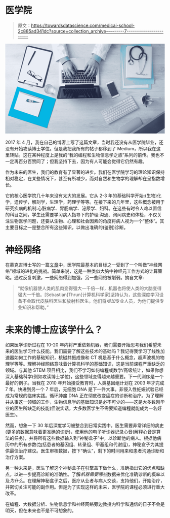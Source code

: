 # 医学院

> 原文：<https://towardsdatascience.com/medicai-school-2c885ad341dc?source=collection_archive---------7----------------------->

![](img/71cf8dfc3f66bab83f6e66edcd680d40.png)

2017 年 4 月，我在自己的博客上写了这篇文章，当时我还没有从医学院毕业，还没有开始攻读博士学位。但是我把我所有的帖子都移到了 Medium，所以我在这里转贴。这在某种程度上是我的“我的编程和生物信息学之旅”系列的前传。我也不一定再百分百赞同了；但我坚持下去，因为有人可能会觉得它仍然有趣。

作为未来的医生，我们的教育有了显著的进步。我们在医学院学习的理论知识保持相对稳定，在某些情况下，甚至有所减少，而对自然和生物学的理解却在呈指数增长。

它的核心医学院几十年来没有太大的发展。它从 2-3 年的基础科学开始:(生物)化学，遗传学，解剖学，生理学，药理学等等。在接下来的几年里，这些概念被用于研究疾病的机制:心脏病学、胃肠病学、泌尿学、妇科。在这些有时令人难以置信的科目之间，学生还需要学习病人指导下的护理:沟通、询问病史和体检，不仅关注生物医学问题，还要从生物、心理和社会因素的角度将病人视为一个“整体”。其主要目标之一是整合所有这些知识，以做出准确的(鉴别)诊断。

# 神经网络

在慕克吉博士写的一篇[文章](http://www.newyorker.com/magazine/2017/04/03/ai-versus-md)中，医学院最基本的目标之一受到了一个叫做“神经网络”领域的进化的挑战。简单来说，这是一种类似大脑中神经元工作方式的计算策略。通过反复刺激，一些网络得到加强，另一些网络被削弱。摘自文章:

> “就像机器使人类的肌肉变得强大一千倍一样，机器也将使人类的大脑变得强大一千倍。[Sebastian]Thrun[计算机科学家]坚持认为，这些深度学习设备不会取代皮肤科医生和放射科医生。他们将*增加*专业人员，为他们提供专业知识和帮助。”

# 未来的博士应该学什么？

如果医学诊断过程在 10-20 年内将严重依赖机器，我们需要开始思考我们希望未来的医生学习什么技能。我们需要了解这些技术的基础吗？我记得我学习了线性加速器如何工作的基础知识，核磁共振成像和 CT 机是基于什么概念，超声波机的物理学等等。理解神经网络意味着计算机科学的基础知识，这是当前课程严重缺乏的领域。与其他 STEM 项目相比，我们不学习如何编程或数学/高级统计，如果你想深入基础科学(例如攻读博士学位)，这些领域变得越来越重要。下一代测序是一个最好的例子。当我在 2010 年开始接受教育时，人类基因组计划在 2003 年才完成 7 年。快进到另一个 7 年后，无细胞 DNA 是下一件大事。非侵入性妊娠试验已经成为常规的临床实践。循环肿瘤 DNA 正在彻底改变癌症的诊断和治疗。为了理解并从事这一领域的工作，生物信息学的基础知识是必不可少的——这是大多数刚毕业的医生所缺乏的技能(但说实话，大多数医学生不需要知道编程就能成为一名好医生)。

然而，想象一下 30 年后深度学习被整合到日常实践中。医生需要非常详细的病史(更多的数据意味着更准确的诊断)，使用他的电子听诊器记录心音(解释心音是算法的任务)，并将所有这些数据输入到“神秘盒子”中，以诊断他的病人。根据他病历中的所有参数(包括患者的基因组、转录组、甲基组和代谢组)，神秘盒子为其提供最佳治疗建议。医生审核数据，按下“确认”，剩下的时间用来和患者沟通诊断和治疗方案。

另一种未来是，医生了解这个神秘盒子在引擎盖下做什么，准确指出它的优点和缺点，以进一步提高诊断的准确性。了解*机器需要哪些*数据来优化准确诊断的概率以及*为什么*。在理解神秘盒子之后，医疗从业者与病人交谈，支持他们，开始治疗，并密切关注可能的副作用。但是为了实现这样的未来，医学院的课程必须进行重大改革。

在编程、大数据分析、生物信息学和神经网络旁边教授内科学和通信的日子不会是明天，但在未来也不是不可想象的。